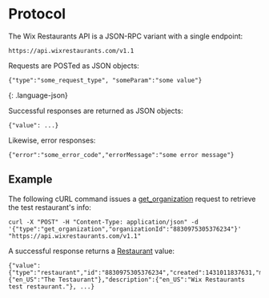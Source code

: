 # Protocol
The Wix Restaurants API is a JSON-RPC variant with a single endpoint:

    https://api.wixrestaurants.com/v1.1

Requests are POSTed as JSON objects:

~~~
{"type":"some_request_type", "someParam":"some value"}
~~~
{: .language-json}

Successful responses are returned as JSON objects:

    {"value": ...}

Likewise, error responses: 

    {"error":"some_error_code","errorMessage":"some error message"}

## Example
The following cURL command issues a [get_organization](https://github.com/wix/openrest4j/blob/master/openrest4j-api/src/main/java/com/openrest/v1_1/GetOrganizationRequest.java) request to retrieve the test restaurant's info:

    curl -X "POST" -H "Content-Type: application/json" -d '{"type":"get_organization","organizationId":"8830975305376234"}' "https://api.wixrestaurants.com/v1.1"

A successful response returns a [Restaurant](https://github.com/wix/openrest4j/blob/master/openrest4j-api/src/main/java/com/openrest/v1_1/Restaurant.java) value:

    {"value":{"type":"restaurant","id":"8830975305376234","created":1431011837631,"modified":1459086417084,"title":{"en_US":"The Testaurant"},"description":{"en_US":"Wix Restaurants test restaurant."}, ...}
